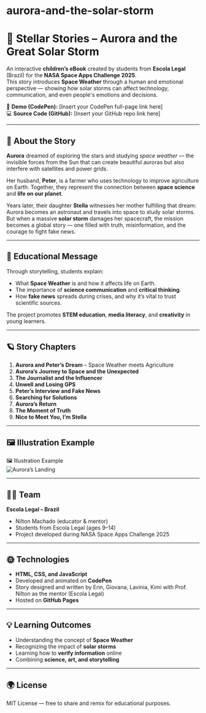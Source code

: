 # aurora-and-the-solar-storm
# 🌌 Stellar Stories – Aurora and the Great Solar Storm

An interactive **children’s eBook** created by students from **Escola Legal** (Brazil) for the **NASA Space Apps Challenge 2025**.  
This story introduces **Space Weather** through a human and emotional perspective — showing how solar storms can affect technology, communication, and even people's emotions and decisions.

🎨 **Demo (CodePen):** [Insert your CodePen full-page link here]  
💻 **Source Code (GitHub):** [Insert your GitHub repo link here]

---

## 📖 About the Story

**Aurora** dreamed of exploring the stars and studying *space weather* — the invisible forces from the Sun that can create beautiful auroras but also interfere with satellites and power grids.

Her husband, **Peter**, is a farmer who uses technology to improve agriculture on Earth. Together, they represent the connection between **space science** and **life on our planet**.

Years later, their daughter **Stella** witnesses her mother fulfilling that dream: Aurora becomes an astronaut and travels into space to study solar storms.  
But when a massive **solar storm** damages her spacecraft, the mission becomes a global story — one filled with truth, misinformation, and the courage to fight fake news.

---

## 🧩 Educational Message

Through storytelling, students explain:
- What **Space Weather** is and how it affects life on Earth.  
- The importance of **science communication** and **critical thinking**.  
- How **fake news** spreads during crises, and why it’s vital to trust scientific sources.  

The project promotes **STEM education**, **media literacy**, and **creativity** in young learners.

---

## 🪐 Story Chapters

1. **Aurora and Peter’s Dream** – Space Weather meets Agriculture  
2. **Aurora’s Journey to Space and the Unexpected**  
3. **The Journalist and the Influencer**  
4. **Unwell and Losing GPS**  
5. **Peter’s Interview and Fake News**  
6. **Searching for Solutions**  
7. **Aurora’s Return**  
8. **The Moment of Truth**  
9. **Nice to Meet You, I’m Stella**

---

## 🖼️ Illustration Example

🖼️ Illustration Example  
![Aurora’s Landing](https://blogger.googleusercontent.com/img/b/R29vZ2xl/AVvXsEjaIfEtgkpP9JHphkim8nm7_y41-5E-_3KxQqQL2mHJPm_S1sCp5EZo5bUUVoVraedpdkYrQ9DG0wtCMzTFxhc4xZodgurVoqjevtKvWsesdsoZeZ9a6icoPfFvfe6O_IL0O7lxj1yTa9IDOanPUaS3U8zlkcIHBpLka8mpiPC1Y31vR6g_G0KmNvYMsU4s/s320/1000055334.png)



---

## 👩‍🚀 Team

**Escola Legal – Brazil**  
- Nilton Machado (educator & mentor)  
- Students from Escola Legal (ages 9–14)  
- Project developed during NASA Space Apps Challenge 2025

---

## 🌞 Technologies

- **HTML, CSS, and JavaScript**  
- Developed and animated on **CodePen**  
- Story designed and written by Erin, Giovana, Lavinia, Kimi with Prof. Nilton as the mentor (Escola Legal)  
- Hosted on **GitHub Pages**

---

## 💡 Learning Outcomes

- Understanding the concept of **Space Weather**  
- Recognizing the impact of **solar storms**  
- Learning how to **verify information** online  
- Combining **science, art, and storytelling**

---

## 🌍 License

MIT License — free to share and remix for educational purposes.

